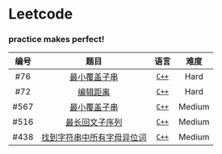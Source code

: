 # Leetcode
### practice makes perfect!

|编号|题目|语言|难度|
|:-:|:-:|:-:|:-:|
|#76|[最小覆盖子串](https://leetcode-cn.com/problems/minimum-window-substring/)|[`C++`](https://github.com/djh-sudo/Leetcode/blob/main/76.md)|Hard|
|#72|[编辑距离](https://leetcode-cn.com/problems/edit-distance/)|[`C++`](https://github.com/djh-sudo/Leetcode/blob/main/72.md)|Hard|
|#567|[最小覆盖子串](https://leetcode-cn.com/problems/permutation-in-string/)|[`C++`](https://github.com/djh-sudo/Leetcode/blob/main/567.md)|Medium|
|#516|[最长回文子序列](https://leetcode-cn.com/problems/longest-palindromic-subsequence/)|[`C++`](https://github.com/djh-sudo/Leetcode/blob/main/516.md)|Medium|
|#438|[找到字符串中所有字母异位词](https://leetcode-cn.com/problems/find-all-anagrams-in-a-string/)|[`C++`](https://github.com/djh-sudo/Leetcode/blob/main/438.md)|Medium|





